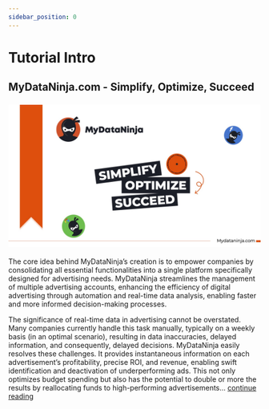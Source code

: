 ```yaml
---
sidebar_position: 0
---
```


# Tutorial Intro

## MyDataNinja.com - Simplify, Optimize, Succeed

### ![Dataninja](../static/img/dataninja-cover.jpg)

The core idea behind MyDataNinja’s creation is to empower companies by consolidating all essential functionalities into a single platform specifically designed for advertising needs. MyDataNinja streamlines the management of multiple advertising accounts, enhancing the efficiency of digital advertising through automation and real-time data analysis, enabling faster and more informed decision-making processes.

The significance of real-time data in advertising cannot be overstated. Many companies currently handle this task manually, typically on a weekly basis (in an optimal scenario), resulting in data inaccuracies, delayed information, and consequently, delayed decisions. MyDataNinja easily resolves these challenges. It provides instantaneous information on each advertisement’s profitability, precise ROI, and revenue, enabling swift identification and deactivation of underperforming ads. This not only optimizes budget spending but also has the potential to double or more the results by reallocating funds to high-performing advertisements... [continue reading](https://mydataninja.com/set-up-mydataninja/)
